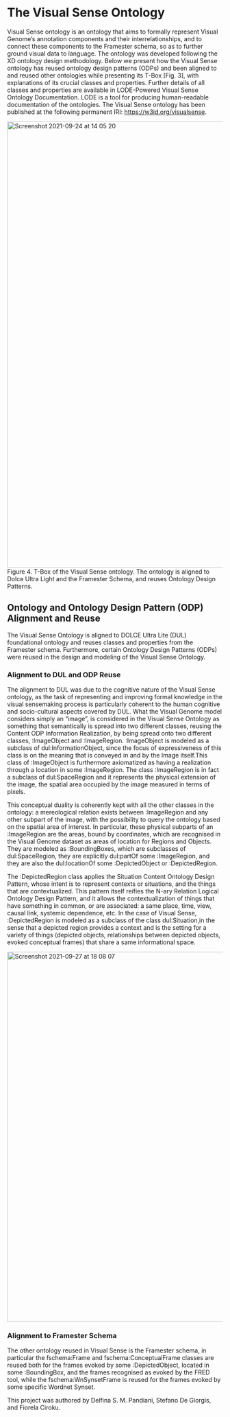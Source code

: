 # The Visual Sense Ontology

Visual Sense ontology is an ontology that aims to formally represent Visual Genome’s annotation components and their interrelationships, and to connect these components to the Framester schema, so as to further ground visual data to language. The ontology was developed following the XD ontology design methodology. Below we present how the Visual Sense ontology has reused ontology design patterns (ODPs) and been aligned to and reused other ontologies while presenting its T-Box [Fig. 3], with explanations of its crucial classes and properties. Further details of all classes and properties are available in LODE-Powered Visual Sense Ontology Documentation. LODE is a tool for producing human-readable documentation of the ontologies. The Visual Sense ontology has been published at the following permanent IRI: https://w3id.org/visualsense.

<img width="1041" alt="Screenshot 2021-09-24 at 14 05 20" src="https://user-images.githubusercontent.com/12375920/135296442-1bcfed67-a5e8-4604-b067-fe794144648d.png">
Figure 4. T-Box of the Visual Sense ontology. The ontology is aligned to Dolce Ultra Light and the Framester Schema, and reuses Ontology Design Patterns.

## Ontology and Ontology Design Pattern (ODP) Alignment and Reuse

The Visual Sense Ontology is aligned to DOLCE Ultra Lite (DUL) foundational ontology and reuses classes and properties from the Framester schema. Furthermore, certain Ontology Design Patterns (ODPs) were reused in the design and modeling of the Visual Sense Ontology.

### Alignment to DUL and ODP Reuse

The alignment to DUL was due to the cognitive nature of the Visual Sense ontology, as the task of representing and improving formal knowledge in the visual sensemaking process is particularly coherent to the human cognitive and socio-cultural aspects covered by DUL. What the Visual Genome model considers simply an “image”, is considered in the Visual Sense Ontology as something that semantically is spread into two different classes, reusing the Content ODP Information Realization, by being spread onto two different classes, :ImageObject and :ImageRegion. :ImageObject is modeled as a subclass of dul:InformationObject, since the focus of expressiveness of this class is on the meaning that is conveyed in and by the Image itself.This class of :ImageObject is furthermore axiomatized as having a realization through a location in some :ImageRegion. The class :ImageRegion is in fact a subclass of dul:SpaceRegion and it represents the physical extension of the image, the spatial area occupied by the image measured in terms of pixels. 

This conceptual duality is coherently kept with all the other classes in the ontology: a mereological relation exists between :ImageRegion and any other subpart of the image, with the possibility to query the ontology based on the spatial area of interest. In particular, these physical subparts of an :ImageRegion are the areas, bound by coordinates, which are recognised in the Visual Genome dataset as areas of location for Regions and Objects. They are modeled as :BoundingBoxes, which are subclasses of dul:SpaceRegion, they are explicitly dul:partOf some :ImageRegion, and they are also the dul:locationOf some :DepictedObject or :DepictedRegion. 

The :DepictedRegion class applies the Situation Content Ontology Design Pattern, whose intent is to represent contexts or situations, and the things that are contextualized. This pattern itself reifies the N-ary Relation Logical Ontology Design Pattern, and it allows the contextualization of things that have something in common, or are associated: a same place, time, view, causal link, systemic dependence, etc. In the case of Visual Sense, :DepictedRegion is modeled as a subclass of the class dul:Situation,in the sense that a depicted region provides a context and is the setting for a variety of things (depicted objects, relationships between depicted objects, evoked conceptual frames) that share a same informational space.

<img width="862" alt="Screenshot 2021-09-27 at 18 08 07" src="https://user-images.githubusercontent.com/12375920/135296521-c12af5fc-df15-4361-8a3a-73177935e570.png">


### Alignment to Framester Schema

The other ontology reused in Visual Sense is the Framester schema, in particular the fschema:Frame and fschema:ConceptualFrame classes are reused both for the frames evoked by some :DepictedObject, located in some :BoundingBox, and the frames recognised as evoked by the FRED tool, while the fschema:WnSynsetFrame is reused for the frames evoked by some specific Wordnet Synset.

This project was authored by Delfina S. M. Pandiani, Stefano De Giorgis, and Fiorela Ciroku.
